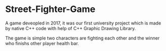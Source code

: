 # Street-Fighter-Game

A game deveopled in 2017, it was our first university project which is made by native C++ code with help of C++ Graphic Drawing Library.

The game is simple two characters are fighting each other and the winner who finishs other player health bar. 
